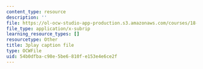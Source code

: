 ```yaml
---
content_type: resource
description: ''
file: https://ol-ocw-studio-app-production.s3.amazonaws.com/courses/18-02-multivariable-calculus-fall-2007/54b0dfbac98e5be6810fe153e4e6ce2f_sr7kCpzAuYw.vtt
file_type: application/x-subrip
learning_resource_types: []
resourcetype: Other
title: 3play caption file
type: OCWFile
uid: 54b0dfba-c98e-5be6-810f-e153e4e6ce2f
---
```


